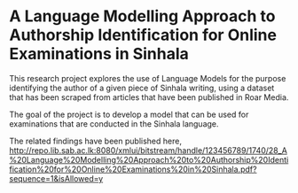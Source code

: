 # A Language Modelling Approach to Authorship Identification for Online Examinations in Sinhala
This research project explores the use of Language Models for the purpose identifying the author of a given piece of Sinhala writing, using a dataset that has been scraped from articles that have been published in Roar Media.

The goal of the project is to develop a model that can be used for examinations that are conducted in the Sinhala language.

The related findings have been published here,
http://repo.lib.sab.ac.lk:8080/xmlui/bitstream/handle/123456789/1740/28_A%20Language%20Modelling%20Approach%20to%20Authorship%20Identification%20for%20Online%20Examinations%20in%20Sinhala.pdf?sequence=1&isAllowed=y
